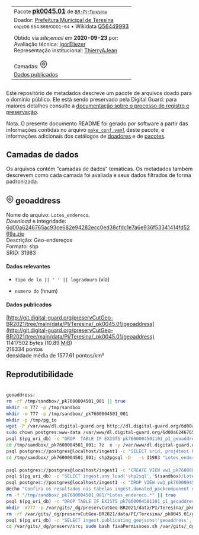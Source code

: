 <aside>
<table align="right" style="padding: 1em">
<tr><td>Pacote <a target="_git" title="link canônico para o git deste pacote" href="http://git.digital-guard.org/preserv-BR/blob/main/data/PI/Teresina/_pk0045.01"><big><b>pk0045.01</b></big></a> de <small><a target="_osmcodes" title="Jurisdição" href="https://osm.codes/BR-PI-Teresina">BR-PI-Teresina</a></small>
</td></tr>
<tr><td>
Doador: <a rel="external" target="_doador" href="https://pmt.pi.gov.br/">Prefeitura Municipal de Teresina</a><br/>
<small>cnpj:06.554.869/0001-64</small> • Wikidata <a rel="external" target="_doador" title="link descritor Wikidata do doador" href="https://www.wikidata.org/wiki/Q56449993">Q56449993</a></small><br/>

Obtido via <i>site;email</i> em <b>2020-09-23</b> por:<br/>
 Avaliação técnica: <a rel="external" target="_gitPerson" title="usuário Git" href="https://github.com/IgorEliezer">IgorEliezer</a><br/>
 Representação institucional: <a rel="external" target="_gitPerson" title="usuário Git" href="https://github.com/ThierryAJean">ThierryAJean</a><br/>
</td></tr>
<tr><td>Camadas: <a title="geoaddress" href="#-geoaddress"><img src="https://raw.githubusercontent.com/digital-guard/preserv/main/docs/assets/layerIcon-geoaddress.png" alt="geoaddress" width="20"/></a> </td></tr>
<tr><td><a href="http://git.digital-guard.org/preservCutGeo-BR2021/tree/main/data/PI/Teresina/_pk0045.01">Dados publicados</a></td></tr>
</table>
</aside>

<section>

Este repositório de metadados descreve um pacote de arquivos doado para o domínio público. Ele está sendo preservado pela Digital Guard: para maiores detalhes consulte a [documentação sobre o processo de registro e preservação](https://git.digital-guard.org/preserv/tree/main/docs).

Nota. O presente documento README foi gerado por software a partir das informações contidas no arquivo [`make_conf.yaml`](make_conf.yaml) deste pacote, e informações adicionais dos catálogos de [doadores](https://git.digital-guard.org/preserv-BR/blob/main/data/donor.csv) e de [pacotes](https://git.digital-guard.org/preserv-BR/blob/main/data/donatedPack.csv).

# Camadas de dados

Os arquivos contém "camadas de dados" temáticas. Os metadados também descrevem como cada camada foi avaliada e seus dados filtrados de forma padronizada.

## <img src="https://raw.githubusercontent.com/digital-guard/preserv/main/docs/assets/layerIcon-geoaddress.png" alt="geoaddress" width="20"/> geoaddress

Nome do arquivo: `Lotes_endereco`.<br/>*Download* e integridade: [6d00a6246765ac93ce682e94282ecc0ed38cfdc1e7a6e936f53341414fd5269a.zip](http://dl.digital-guard.org/6d00a6246765ac93ce682e94282ecc0ed38cfdc1e7a6e936f53341414fd5269a.zip)<br/>Descrição: Geo-endereços<br/>Formato: shp<br/>SRID: 31983

#### Dados relevantes
* `tipo de lo || ' ' || logradouro` (via)

* `numero do` (hnum)

#### Dados publicados
[http://git.digital-guard.org/preservCutGeo-BR2021/tree/main/data/PI/Teresina/_pk0045.01/geoaddress](http://git.digital-guard.org/preservCutGeo-BR2021/tree/main/data/PI/Teresina/_pk0045.01/geoaddress)<br/>11417502 bytes (10.89 <abbr title="mebibyte">MiB</abbr>)<br/>216334 pontos<br/>densidade média de 1577.61 pontos/km²

</section>
<section>

# Reprodutibilidade

```bash

geoaddress:
rm -rf /tmp/sandbox/_pk7600004501_001 || true
mkdir -m 777 -p /tmp/sandbox
mkdir -m 777 -p /tmp/sandbox/_pk7600004501_001
mkdir -p /tmp/pg_io
wget -P /var/www/dl.digital-guard.org http://dl.digital-guard.org/6d00a6246765ac93ce682e94282ecc0ed38cfdc1e7a6e936f53341414fd5269a.zip
sudo chown postgres:www-data /var/www/dl.digital-guard.org/6d00a6246765ac93ce682e94282ecc0ed38cfdc1e7a6e936f53341414fd5269a.zip && sudo chmod 664 /var/www/dl.digital-guard.org/6d00a6246765ac93ce682e94282ecc0ed38cfdc1e7a6e936f53341414fd5269a.zip
psql $(pg_uri_db) -c "DROP  TABLE IF EXISTS pk7600004501101_p1_geoaddress CASCADE"
cd /tmp/sandbox/_pk7600004501_001; 7z  x -y /var/www/dl.digital-guard.org/6d00a6246765ac93ce682e94282ecc0ed38cfdc1e7a6e936f53341414fd5269a.zip "*Lotes_endereco*" ; chmod -R a+rwx . > /dev/null
psql postgres://postgres@localhost/ingest1 -c "SELECT srid, proj4text FROM spatial_ref_sys where srid=31983"
cd /tmp/sandbox/_pk7600004501_001; shp2pgsql -D   -s 31983 "Lotes_endereco.shp" pk7600004501101_p1_geoaddress | psql -q postgres://postgres@localhost/ingest1 2> /dev/null

psql postgres://postgres@localhost/ingest1 -c "CREATE VIEW vw1_pk7600004501101_p1_geoaddress AS SELECT gid, \"tipo de lo\" || ' ' || logradouro AS via, \"numero do\" AS hnum, geom FROM $(tabname)"
psql $(pg_uri_db) -c "SELECT ingest.any_load('shp2sql','$(sandbox)/Lotes_endereco.shp','geoaddress_full','vw1_pk7600004501101_p1_geoaddress','7600004501101','6d00a6246765ac93ce682e94282ecc0ed38cfdc1e7a6e936f53341414fd5269a.zip',array[]::text[],1,1)"
psql postgres://postgres@localhost/ingest1 -c "DROP VIEW vw1_pk7600004501101_p1_geoaddress"
@echo "Confira os resultados nas tabelas ingest.donated_packcomponent e ingest.feature_asis".
rm -f "/tmp/sandbox/_pk7600004501_001/*Lotes_endereco.*" || true
psql $(pg_uri_db) -c "DROP TABLE IF EXISTS pk7600004501101_p1_geoaddress CASCADE"
mkdir -m777 -p /var/gits/_dg/preservCutGeo-BR2021/data/PI/Teresina/_pk0045.01/geoaddress
rm -rf /var/gits/_dg/preservCutGeo-BR2021/data/PI/Teresina/_pk0045.01/geoaddress/*.geojson
psql $(pg_uri_db) -c "SELECT ingest.publicating_geojsons('geoaddress','BR-PI-Teresina','/var/gits/_dg/preservCutGeo-BR2021/data/PI/Teresina/_pk0045.01/geoaddress','1',9,3);"
cd /var/gits/_dg/preserv/src; sudo bash fixaPermissoes.sh /var/gits/_dg/preservCutGeo-BR2021/data/PI/Teresina/_pk0045.01/geoaddress

```
</section>

